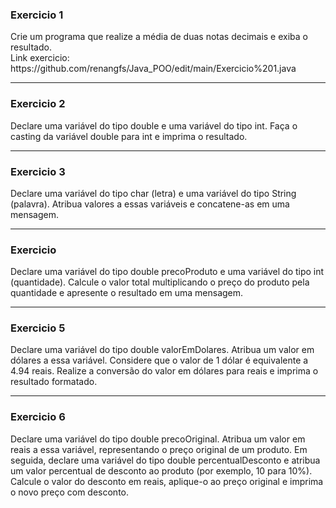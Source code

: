 <style h3>
      text-align"center" 
  
</style>

<h3 align"center">Exercicio 1</h3>
Crie um programa que realize a média de duas notas decimais e exiba o resultado.<br>
Link exercicio: https://github.com/renangfs/Java_POO/edit/main/Exercicio%201.java<hr>
<h3 align"center">Exercicio 2</h3>
Declare uma variável do tipo double e uma variável do tipo int. Faça o casting da variável double para int e imprima o resultado.<hr>
<h3 align"center">Exercicio 3</h3>
Declare uma variável do tipo char (letra) e uma variável do tipo String (palavra). Atribua valores a essas variáveis e concatene-as
em uma mensagem.<hr>
<h3 align"center">Exercicio </h3>
Declare uma variável do tipo double precoProduto e uma variável do tipo int (quantidade). Calcule o valor total multiplicando o preço
do produto pela quantidade e apresente o resultado em uma mensagem.<hr>
<h3 align"center">Exercicio 5</h3>
Declare uma variável do tipo double valorEmDolares. Atribua um valor em dólares a essa variável. Considere que o valor de 1 dólar é
equivalente a 4.94 reais. Realize a conversão do valor em dólares para reais e imprima o resultado formatado.<hr>
<h3 align"center">Exercicio 6</h3>
Declare uma variável do tipo double precoOriginal. Atribua um valor em reais a essa variável, representando o preço original de um
produto. Em seguida, declare uma variável do tipo double percentualDesconto e atribua um valor percentual de desconto ao produto 
(por exemplo, 10 para 10%). Calcule o valor do desconto em reais, aplique-o ao preço original e imprima o novo preço com desconto.
